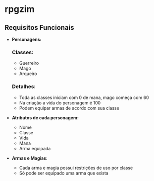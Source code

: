 # rpgzim

## Requisitos Funcionais

- **Personagens:**
  ### Classes:  
    - Guerreiro  
    - Mago  
    - Arqueiro

  ### Detalhes:
    - Toda as classes iniciam com 0 de mana, mago começa com 60
    - Na criação a vida do personagem é 100
    - Podem equipar armas de acordo com sua classe

- **Atributos de cada personagem:**  
  - Nome  
  - Classe  
  - Vida  
  - Mana  
  - Arma equipada  

- **Armas e Magias:**  
  - Cada arma e magia possui restrições de uso por classe
  - Só pode ser equipado uma arma que exista
